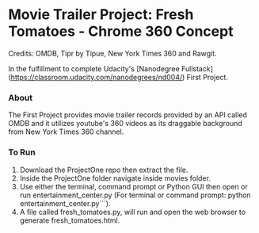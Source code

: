 # Movie Trailer Project: Fresh Tomatoes - Chrome 360 Concept
Credits: OMDB, Tipr by Tipue, New York Times 360 and Rawgit.

In the fulfillment to complete Udacity's [Nanodegree Fullstack] (https://classroom.udacity.com/nanodegrees/nd004/) First Project.

### About
The First Project provides movie trailer records provided by an API called OMDB and it utilizes youtube's 360 videos as its draggable background from New York Times 360 channel.

### To Run 
1. Download the ProjectOne repo then extract the file. 
2. Inside the ProjectOne folder navigate inside movies folder. 
3. Use either the terminal, command prompt or Python GUI then open or run entertainment_center.py (For terminal or command prompt: python entertainment_center.py```). 
4. A file called fresh_tomatoes.py, will run and open the web browser to generate fresh_tomatoes.html.
